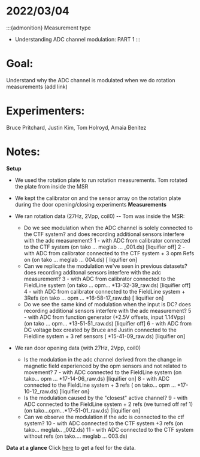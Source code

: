 # 2022/03/04

:::{admonition} Measurement type
- Understanding ADC channel modulation: PART 1
:::

# Goal:
Understand why the ADC channel is modulated when we do rotation measurements (add link)

# Experimenters:
Bruce Pritchard, Justin Kim, Tom Holroyd, Amaia Benitez

# Notes:
**Setup**
- We used the rotation plate to run rotation measurements. Tom rotated the plate from inside the MSR
- We kept the calibrator on and the sensor array on the rotation plate during the door opening/closing experiments
**Measurements**

- We ran rotation data (27Hz, 2Vpp, coil0) -- Tom was inside the MSR:
    - Do we see modulation when the ADC channel is solely connected to the CTF system? and does recording additional sensors interfere with the adc measurement?
        1 - with ADC from calibrator connected to the CTF system (on tako ... meglab ... _001.ds) [liquifier off]
        2 - with ADC from calibrator connected to the CTF system + 3 opm Refs on (on tako ... meglab ... 004.ds) [ liquifier on]
    - Can we replicate the modulation we've seen in previous datasets? does recording additonal sensors interfere with the adc measurement?
        3 - with ADC from calibrator connected to the FieldLine system (on tako ... opm... *13-32-39_raw.ds) [liquifier off]
        4 - with ADC from calibrator connected to the FieldLine system + 3Refs (on tako ... opm ... *16-58-17_raw.ds) [ liquifier on]
    - Do we see the same kind of modulation when the input is DC? does recording additional sensors interfere with the adc measurement?
        5 - with ADC from function generator (+2.5V offsets, input 1.14Vpp)  (on tako ... opm... *13-51-51_raw.ds) [liquifier off]
        6 - with ADC from DC voltage box created by Bruce and Justin connected to the Fieldline system + 3 ref sensors ( *15-41-09_raw.ds) [liquifier on]

- We ran door opening data (with 27Hz, 2Vpp, coil0)
    - Is the modulation in the adc channel derived from the change in magnetic field experienced by the opm sensors and not related to movement?
        7 - with ADC connected to the FieldLine system (on tako... opm ... *17-14-06_raw.ds) [liquifier on]
        8 - with ADC connected to the FieldLine system + 3 refs ( on tako... opm ... *17-10-12_raw.ds) [liquifier on}
    - Is the modulation caused by the "closest" active channel?
        9 - with ADC connected to the FieldLine system + 2 refs (we turned off ref 1) (on tako...opm...*17-51-01_raw.ds) [liquifier on]
    - Can we observe the modulation if the adc is connected to the ctf system?
        10 - with ADC connected to the CTF system +3 refs (on tako... meglab.. _002.ds)
        11 - with ADC connected to the CTF system without refs (on tako.... meglab ... 003.ds)


**Data at a glance**
Click [here](../Data_At_A_Glance/20220304.md) to get a feel for the data. 